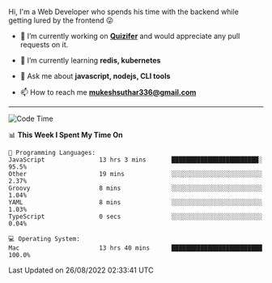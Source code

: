 Hi, I'm a Web Developer who spends his time with the backend while getting lured by the frontend 😜

- 🔭 I’m currently working on **[Quizifer](https://github.com/SutharMukesh/Quizifer/)** and would appreciate any pull requests on it.

- 🌱 I’m currently learning **redis, kubernetes**

- 💬 Ask me about **javascript, nodejs, CLI tools**

- 📫 How to reach me **mukeshsuthar336@gmail.com**

---
<!--START_SECTION:waka-->
![Code Time](http://img.shields.io/badge/Code%20Time-1%2C735%20hrs%2040%20mins-blue)

📊 **This Week I Spent My Time On** 

```text
💬 Programming Languages: 
JavaScript               13 hrs 3 mins       ████████████████████████░   95.5% 
Other                    19 mins             ░░░░░░░░░░░░░░░░░░░░░░░░░   2.37% 
Groovy                   8 mins              ░░░░░░░░░░░░░░░░░░░░░░░░░   1.04% 
YAML                     8 mins              ░░░░░░░░░░░░░░░░░░░░░░░░░   1.03% 
TypeScript               0 secs              ░░░░░░░░░░░░░░░░░░░░░░░░░   0.04%

💻 Operating System: 
Mac                      13 hrs 40 mins      █████████████████████████   100.0%

```


 Last Updated on 26/08/2022 02:33:41 UTC
<!--END_SECTION:waka-->
